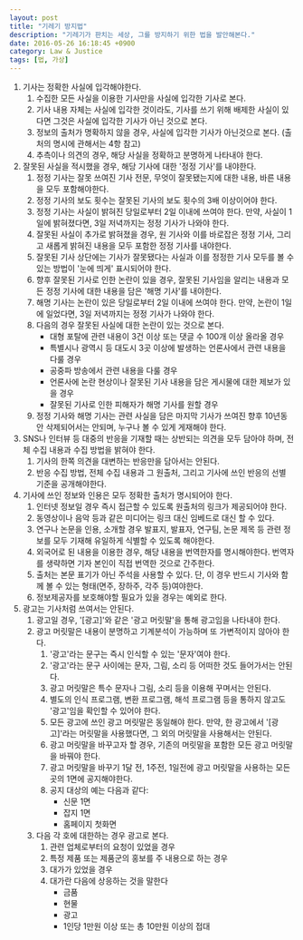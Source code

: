 ```yaml
---
layout: post
title: "기레기 방지법"
description: "기레기가 판치는 세상, 그를 방지하기 위한 법을 발안해본다."
date: 2016-05-26 16:18:45 +0900
category: Law & Justice
tags: [법, 가상]
---
```


1. 기사는 정확한 사실에 입각해야한다.
	1. 수집한 모든 사실을 이용한 기사만을 사실에 입각한 기사로 본다.
	2. 기사 내용 자체는 사실에 입각한 것이라도, 기사를 쓰기 위해 배제한 사실이 있다면 그것은 사실에 입각한 기사가 아닌 것으로 본다.
	3. 정보의 출처가 명확하지 않을 경우, 사실에 입각한 기사가 아닌것으로 본다. (출처의 명시에 관해서는 4항 참고)
	4. 추측이나 의견의 경우, 해당 사실을 정확하고 분명하게 나타내야 한다.
2. 잘못된 사실을 적시했을 경우, 해당 기사에 대한 '정정 기사'를 내야한다.
	1. 정정 기사는 잘못 쓰여진 기사 전문, 무엇이 잘못됐는지에 대한 내용, 바른 내용을 모두 포함해야한다.
	2. 정정 기사의 보도 횟수는 잘못된 기사의 보도 횟수의 3배 이상이어야 한다.
	3. 정정 기사는 사실이 밝혀진 당일로부터 2일 이내에 쓰여야 한다.
		만약, 사실이 1일에 밝혀졌다면, 3일 저녁까지는 정정 기사가 나와야 한다.
	4. 잘못된 사실이 추가로 밝혀졌을 경우, 원 기사와 이를 바로잡은 정정 기사, 그리고 새롭게 밝혀진 내용을 모두 포함한 정정 기사를 내야한다.
	5. 잘못된 기사 상단에는 기사가 잘못됐다는 사실과 이를 정정한 기사 모두를 볼 수 있는 방법이 '눈에 띄게' 표시되어야 한다.
	6. 향후 잘못된 기사로 인한 논란이 있을 경우, 잘못된 기사임을 알리는 내용과 모든 정정 기사에 대한 내용을 담은 '해명 기사'를 내야한다.
	7. 해명 기사는 논란이 있은 당일로부터 2일 이내에 쓰여야 한다.
		만약, 논란이 1일에 일었다면, 3일 저녁까지는 정정 기사가 나와야 한다.
	8. 다음의 경우 잘못된 사실에 대한 논란이 있는 것으로 본다.
		- 대형 포탈에 관련 내용이 3건 이상 또는 댓글 수 100개 이상 올라올 경우
		- 특별시나 광역시 등 대도시 3곳 이상에 발생하는 언론사에서 관련 내용을 다룰 경우
		- 공중파 방송에서 관련 내용을 다룰 경우
		- 언론사에 논란 현상이나 잘못된 기사 내용을 담은 게시물에 대한 제보가 있을 경우
		- 잘못된 기사로 인한 피해자가 해명 기사를 원할 경우
	9. 정정 기사와 해명 기사는 관련 사실을 담은 마지막 기사가 쓰여진 향후 10년동안 삭제되어서는 안되며, 누구나 볼 수 있게 게재해야 한다.
3. SNS나 인터뷰 등 대중의 반응을 기재할 때는 상반되는 의견을 모두 담아야 하며, 전체 수집 내용과 수집 방법을 밝혀야 한다.
	1. 기사의 한쪽 의견을 대변하는 반응만을 담아서는 안된다.
	2. 반응 수집 방법, 전체 수집 내용과 그 원출처, 그리고 기사에 쓰인 반응의 선별 기준을 공개해야한다.
4. 기사에 쓰인 정보와 인용은 모두 정확한 출처가 명시되어야 한다.
	1. 인터넷 정보일 경우 즉시 접근할 수 있도록 원출처의 링크가 제공되어야 한다.
	2. 동영상이나 음악 등과 같은 미디어는 링크 대신 임베드로 대신 할 수 있다.
	3. 연구나 논문을 인용, 소개할 경우 발표지, 발표자, 연구팀, 논문 제목 등 관련 정보를 모두 기재해 유일하게 식별할 수 있도록 해야한다.
	4. 외국어로 된 내용을 이용한 경우, 해당 내용을 번역한자를 명시해야한다.
		번역자를 생략하면 기자 본인이 직접 번역한 것으로 간주한다.
	5. 출처는 본문 표기가 아닌 주석을 사용할 수 있다. 단, 이 경우 반드시 기사와 함께 볼 수 있는 형태(면주, 장하주, 각주 등)여야한다.
	6. 정보제공자를 보호해야할 필요가 있을 경우는 예외로 한다.
5. 광고는 기사처럼 쓰여서는 안된다.
	1. 광고일 경우, '[광고]'와 같은 '광고 머릿말'을 통해 광고임을 나타내야 한다.
	2. 광고 머릿말은 내용이 분명하고 기계분석이 가능하며 또 가변적이지 않아야 한다.
		1. '광고'라는 문구는 즉시 인식할 수 있는 '문자'여야 한다.
		2. '광고'라는 문구 사이에는 문자, 그림, 소리 등 어떠한 것도 들어가서는 안된다.
		3. 광고 머릿말은 특수 문자나 그림, 소리 등을 이용해 꾸며서는 안된다.
		4. 별도의 인식 프로그램, 변환 프로그램, 해석 프로그램 등을 통하지 않고도 '광고'임을 확인할 수 있어야 한다.
		5. 모든 광고에 쓰인 광고 머릿말은 동일해야 한다.
			만약, 한 광고에서 '[광고]'라는 머릿말을 사용했다면, 그 외의 머릿말을 사용해서는 안된다.
		6. 광고 머릿말을 바꾸고자 할 경우, 기존의 머릿말을 포함한 모든 광고 머릿말을 바꿔야 한다.
		7. 광고 머릿말을 바꾸기 1달 전, 1주전, 1일전에 광고 머릿말을 사용하는 모든곳의 1면에 공지해야한다.
		8. 공지 대상의 예는 다음과 같다:
			- 신문 1면
			- 잡지 1면
			- 홈페이지 첫화면
	3. 다음 각 호에 대한하는 경우 광고로 본다.
		1. 관련 업체로부터의 요청이 있었을 경우
		2. 특정 제품 또는 제품군의 홍보를 주 내용으로 하는 경우
		3. 대가가 있었을 경우
		4. 대가란 다음에 상응하는 것을 말한다
			- 금품
			- 현물
			- 광고
			- 1인당 1만원 이상 또는 총 10만원 이상의 접대
